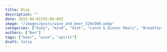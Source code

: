 ```yaml
---
title: Blog
description: ""
date: 2022-04-01T05:00:00Z
image: "/images/posts/wine_and_beer_520x500.webp"
categories: ["body", "mind", "diet", "Lunch & Dinner Meals", "Breakfast Meals"]
authors: ["Ben"]
tags: ["beer", "wine", "spirit"]
draft: false
---
```

